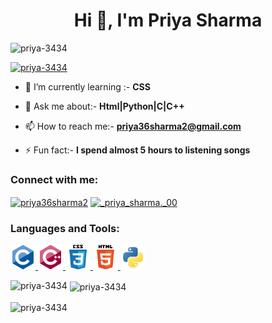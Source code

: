 <h1 align="center">Hi 👋, I'm Priya Sharma</h1>
<p align="left"> <img src="https://komarev.com/ghpvc/?username=priya-3434&label=Profile%20views&color=0e75b6&style=flat" alt="priya-3434" /> </p>

<p align="left"> <a href="https://github.com/ryo-ma/github-profile-trophy"><img src="https://github-profile-trophy.vercel.app/?username=priya-3434" alt="priya-3434" /></a> </p>

- 🌱 I’m currently learning :-  **CSS**

- 💬 Ask me about:-  **Html|Python|C|C++**

- 📫 How to reach me:-  **priya36sharma2@gmail.com**

- ⚡ Fun fact:-  **I spend almost 5 hours to listening songs**

<h3 align="left">Connect with me:</h3>
<p align="left">
<a href="https://twitter.com/priya36sharma2" target="blank"><img align="center" src="https://raw.githubusercontent.com/rahuldkjain/github-profile-readme-generator/master/src/images/icons/Social/twitter.svg" alt="priya36sharma2" height="30" width="40" /></a>
<a href="https://instagram.com/_priya_sharma._00" target="blank"><img align="center" src="https://raw.githubusercontent.com/rahuldkjain/github-profile-readme-generator/master/src/images/icons/Social/instagram.svg" alt="_priya_sharma._00" height="30" width="40" /></a>
</p>

<h3 align="left">Languages and Tools:</h3>
<p align="left"> <a href="https://www.cprogramming.com/" target="_blank" rel="noreferrer"> <img src="https://raw.githubusercontent.com/devicons/devicon/master/icons/c/c-original.svg" alt="c" width="40" height="40"/> </a> <a href="https://www.w3schools.com/cpp/" target="_blank" rel="noreferrer"> <img src="https://raw.githubusercontent.com/devicons/devicon/master/icons/cplusplus/cplusplus-original.svg" alt="cplusplus" width="40" height="40"/> </a> <a href="https://www.w3schools.com/css/" target="_blank" rel="noreferrer"> <img src="https://raw.githubusercontent.com/devicons/devicon/master/icons/css3/css3-original-wordmark.svg" alt="css3" width="40" height="40"/> </a> <a href="https://www.w3.org/html/" target="_blank" rel="noreferrer"> <img src="https://raw.githubusercontent.com/devicons/devicon/master/icons/html5/html5-original-wordmark.svg" alt="html5" width="40" height="40"/> </a> <a href="https://www.python.org" target="_blank" rel="noreferrer"> <img src="https://raw.githubusercontent.com/devicons/devicon/master/icons/python/python-original.svg" alt="python" width="40" height="40"/> </a> </p>

<p><img align="left" src="https://github-readme-stats.vercel.app/api/top-langs?username=priya-3434&show_icons=true&locale=en&layout=compact" alt="priya-3434" /></p>

<p>&nbsp;<img align="center" src="https://github-readme-stats.vercel.app/api?username=priya-3434&show_icons=true&locale=en" alt="priya-3434" /></p>

<p><img align="center" src="https://github-readme-streak-stats.herokuapp.com/?user=priya-3434&" alt="priya-3434" /></p>

